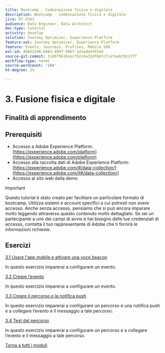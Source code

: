 ```yaml
---
title: Bootcamp - Combinazione fisica e digitale
description: Bootcamp - Combinazione fisica e digitale
jira: KT-5342
audience: Data Engineer, Data Architect
doc-type: tutorial
activity: develop
solution: Journey Optimizer, Experience Platform
feature-set: Journey Optimizer, Experience Platform
feature: Events, Journeys, Profiles, Mobile SDK
exl-id: 46861546-6483-4997-98b7-1d3addef65dd
source-git-commit: 3c86f9b19cecf92c9a324fb6fcfcefaebf82177f
workflow-type: tm+mt
source-wordcount: '204'
ht-degree: 2%

---
```


# 3. Fusione fisica e digitale

## Finalità di apprendimento

## Prerequisiti

- Accesso a Adobe Experience Platform: [https://experience.adobe.com/platform](https://experience.adobe.com/platform)
- Accesso alla raccolta dati di Adobe Experience Platform: [https://experience.adobe.com/#/data-collection/](https://experience.adobe.com/it#/data-collection/)
- Accesso al sito web della demo

>[!IMPORTANT]
>
>Questo tutorial è stato creato per facilitare un particolare formato di bootcamp. Utilizza sistemi e account specifici a cui potresti non avere accesso. Anche senza accesso, pensiamo che si può ancora imparare molto leggendo attraverso questo contenuto molto dettagliato. Se sei un partecipante a uno dei campi di avvio e hai bisogno delle tue credenziali di accesso, contatta il tuo rappresentante di Adobe che ti fornirà le informazioni richieste.

## Esercizi

[3.1 Usare l&#39;app mobile e attivare una voce beacon](./ex1.md)

In questo esercizio imparerai a configurare un evento.

[3.2 Creare l’evento](./ex2.md)

In questo esercizio imparerai a configurare un evento.

[3.3 Creare il percorso e la notifica push](./ex3.md)

In questo esercizio imparerai a configurare un percorso e una notifica push e a collegare l’evento e il messaggio a tale percorso.

[3.4 Test del percorso](./ex4.md)

In questo esercizio imparerai a configurare un percorso e a collegare l’evento e il messaggio a tale percorso.

[Torna a tutti i moduli](../../overview.md)
